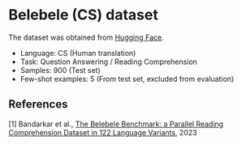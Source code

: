 # Belebele (CS) dataset

The dataset was obtained from [Hugging Face](https://huggingface.co/datasets/facebook/belebele).

- Language: CS (Human translation)
- Task: Question Answering / Reading Comprehension
- Samples: 900 (Test set)
- Few-shot examples: 5 (From test set, excluded from evaluation)

## References

[1] Bandarkar et al., [The Belebele Benchmark: a Parallel Reading Comprehension Dataset in 122 Language Variants](https://arxiv.org/abs/2308.16884), 2023
